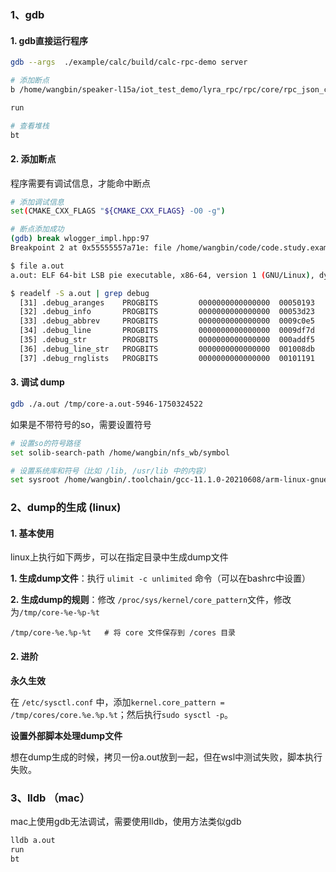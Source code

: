 
### 1、gdb

#### 1. gdb直接运行程序

```bash
gdb --args  ./example/calc/build/calc-rpc-demo server

# 添加断点
b /home/wangbin/speaker-l15a/iot_test_demo/lyra_rpc/rpc/core/rpc_json_client.cpp:62

run

# 查看堆栈
bt
```

#### 2. 添加断点

程序需要有调试信息，才能命中断点

```bash
# 添加调试信息
set(CMAKE_CXX_FLAGS "${CMAKE_CXX_FLAGS} -O0 -g")
```

```bash
# 断点添加成功
(gdb) break wlogger_impl.hpp:97
Breakpoint 2 at 0x55555557a71e: file /home/wangbin/code/code.study.example/cpp/vendor/wlogger/src/../include/wlogger_impl.hpp, line 97.
```

```bash
$ file a.out 
a.out: ELF 64-bit LSB pie executable, x86-64, version 1 (GNU/Linux), dynamically linked, interpreter /lib64/ld-linux-x86-64.so.2, BuildID[sha1]=2178cca3334224888c98ed2859b28f3efe41090b, for GNU/Linux 3.2.0, with debug_info, not stripped
```

```bash
$ readelf -S a.out | grep debug
  [31] .debug_aranges    PROGBITS         0000000000000000  00050193
  [32] .debug_info       PROGBITS         0000000000000000  00053d23
  [33] .debug_abbrev     PROGBITS         0000000000000000  0009c0e5
  [34] .debug_line       PROGBITS         0000000000000000  0009df7d
  [35] .debug_str        PROGBITS         0000000000000000  000addf5
  [36] .debug_line_str   PROGBITS         0000000000000000  001008db
  [37] .debug_rnglists   PROGBITS         0000000000000000  00101191
```

#### 3. 调试 dump

```bash
gdb ./a.out /tmp/core-a.out-5946-1750324522
```

如果是不带符号的so，需要设置符号

```bash
# 设置so的符号路径
set solib-search-path /home/wangbin/nfs_wb/symbol

# 设置系统库和符号（比如 /lib, /usr/lib 中的内容）
set sysroot /home/wangbin/.toolchain/gcc-11.1.0-20210608/arm-linux-gnueabihf/libc
```

### 2、dump的生成 (linux)

#### 1. 基本使用

linux上执行如下两步，可以在指定目录中生成dump文件  

**1. 生成dump文件**：执行 ```ulimit -c unlimited``` 命令（可以在bashrc中设置）

**2. 生成dump的规则**：修改 ```/proc/sys/kernel/core_pattern```文件，修改为```/tmp/core-%e-%p-%t```

```
/tmp/core-%e.%p-%t   # 将 core 文件保存到 /cores 目录
```

#### 2. 进阶

**永久生效**

在 ```/etc/sysctl.conf``` 中，添加```kernel.core_pattern = /tmp/cores/core.%e.%p.%t```；然后执行```sudo sysctl -p```。

**设置外部脚本处理dump文件**

想在dump生成的时候，拷贝一份a.out放到一起，但在wsl中测试失败，脚本执行失败。

### 3、lldb （mac）

  mac上使用gdb无法调试，需要使用lldb，使用方法类似gdb

```bash
lldb a.out
run
bt
```